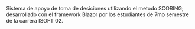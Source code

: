 Sistema de apoyo de toma de desiciones utilizando el metodo SCORING; desarrollado con el framework Blazor por los estudiantes de 7mo semestre de la carrera ISOFT 02.
